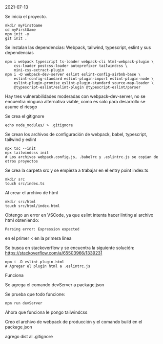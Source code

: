 2021-07-13

Se inicia el proyecto.

    mkdir myFirstGame
    cd myFirstGame
    npm init -y
    git init .

Se instalan las dependencias: Webpack, tailwind, typescript, eslint y sus dependencias

    npm i webpack typescript ts-loader webpack-cli html-webpack-plugin \
        css-loader postcss-loader autoprefixer tailwindcss \
        mini-css-extract-plugin
    npm i -D webpack-dev-server eslint eslint-config-airbnb-base \
        eslint-config-standard eslint-plugin-import eslint-plugin-node \
        eslint-plugin-promise eslint-plugin-standard source-map-loader \
        @typescript-eslint/eslint-plugin @typescript-eslint/parser

Hay tres vulnerabilidades moderadas con webpack-dev-server, no se encuentra ninguna alternativa viable, como es solo para desarrollo se asume el riesgo

Se crea el gitignore    

    echo node_modules/ > .gitignore

Se crean los archivos de configuración de webpack, babel, typescript, tailwind y eslint

    npx tsc --init
    npx tailwindcss init
    # Los archivos webpack.config.js, .babelrc y .eslintrc.js se copian de otros proyectos

Se crea la carpeta src y se empieza a trabajar en el entry point index.ts

    mkdir src
    touch src/index.ts

Al crear el archivo de html

    mkdir src/html
    touch src/html/index.html

Obtengo un error en VSCode, ya que eslint intenta hacer linting al archivo html obteniendo:

    Parsing error: Expression expected

en el primer < en la primera línea

Se busca en stackoverflow y se encuentra la siguiente solución: https://stackoverflow.com/a/65503966/1339231

    npm i -D eslint-plugin-html
    # Agregar el plugin html a .eslintrc.js

Funciona

Se agrega el comando devServer a package.json

Se prueba que todo funcione:

    npm run devServer

Ahora que funciona le pongo tailwindcss

Creo el archivo de webpack de producción y el comando build en el package.json

agrego dist al .gitignore